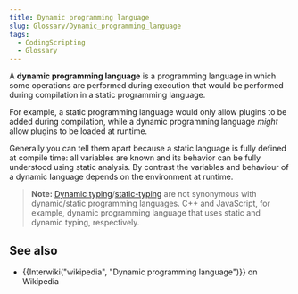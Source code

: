 ```yaml
---
title: Dynamic programming language
slug: Glossary/Dynamic_programming_language
tags:
  - CodingScripting
  - Glossary
---
```

A **dynamic programming language** is a programming language in which some operations are performed during execution that would be performed during compilation in a static  programming language.

For example, a static programming language would only allow plugins to be added during compilation, while a dynamic programming language _might_ allow plugins to be loaded at runtime.

Generally you can tell them apart because a static language is fully defined at compile time: all variables are known and its behavior can be fully understood using static analysis.
By contrast the variables and behaviour of a dynamic language depends on the environment at runtime.

> **Note:** [Dynamic typing](/en-US/docs/Glossary/Dynamic_typing)/[static-typing](/en-US/docs/Glossary/Static_typing) are not synonymous with dynamic/static programming languages.
> C++ and JavaScript, for example, dynamic programming language that uses static and dynamic typing, respectively.

## See also

- {{Interwiki("wikipedia", "Dynamic programming language")}} on Wikipedia

